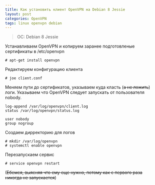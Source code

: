 ```yaml
---
title: Как установить клиент OpenVPN на Debian 8 Jessie
layout: post
categories: OpenVPN
tags: linux openvpn debian
---
```


> OC: Debian 8 Jessie

Устанавливаем OpenVPN и копируем заранее подготовленые сертификаты в /etc/openvpn

```
# apt-get install openvpn
```

Редактируем конфигурацию клиента

```
# joe client.conf
```

Меняем пути до сертификатов, указываем куда класть (~~a не ложить~~) логи. Указываем что OpenVPN следует запускать от пользователя nobody.

```
log-append /var/log/openvpn/client.log
status /var/log/openvpn/status.log

user nobody
group nogroup
```

Создаем дирректорию для логов

```
# mkdir /var/log/openvpn
# systemctl enable openvpn
```

Перезапускаем сервис

```
# service openvpn restart
```

(~~Ебемся, выясняя что ему еще нужно, потому как с первого раза никогда не запускается~~)